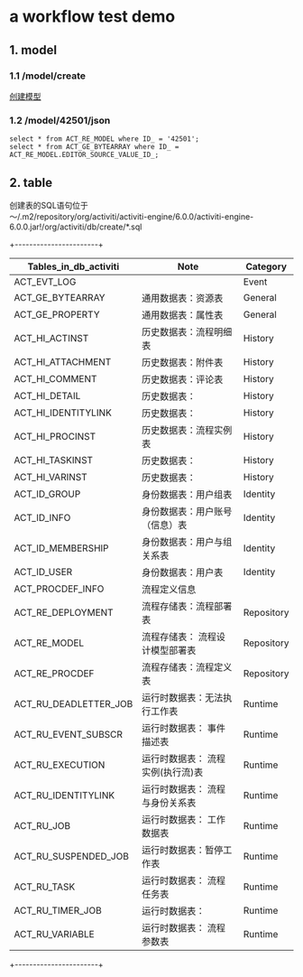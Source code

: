 # a workflow test demo

## 1. model
### 1.1 /model/create

[创建模型](http://localhost:8081/model/create)

### 1.2 /model/42501/json

```
select * from ACT_RE_MODEL where ID_ = '42501';
select * from ACT_GE_BYTEARRAY where ID_ = ACT_RE_MODEL.EDITOR_SOURCE_VALUE_ID_;

```

## 2. table

创建表的SQL语句位于  
 ～/.m2/repository/org/activiti/activiti-engine/6.0.0/activiti-engine-6.0.0.jar!/org/activiti/db/create/*.sql
 
+-----------------------+  

| Tables_in_db_activiti | Note | Category |    
| --- | --- | --- |   
| ACT_EVT_LOG           |                           | Event |   
| ACT_GE_BYTEARRAY      | 通用数据表：资源表           | General |  
| ACT_GE_PROPERTY       | 通用数据表：属性表           | General |  
| ACT_HI_ACTINST        | 历史数据表：流程明细表        | History |
| ACT_HI_ATTACHMENT     | 历史数据表：附件表           | History |  
| ACT_HI_COMMENT        | 历史数据表：评论表           | History |  
| ACT_HI_DETAIL         | 历史数据表：                | History |  
| ACT_HI_IDENTITYLINK   | 历史数据表：                | History |  
| ACT_HI_PROCINST       | 历史数据表：流程实例表        | History |  
| ACT_HI_TASKINST       | 历史数据表：                | History |  
| ACT_HI_VARINST        | 历史数据表：                | History |  
| ACT_ID_GROUP          | 身份数据表：用户组表         | Identity |  
| ACT_ID_INFO           | 身份数据表：用户账号（信息）表 | Identity |  
| ACT_ID_MEMBERSHIP     | 身份数据表：用户与组关系表     | Identity |  
| ACT_ID_USER           | 身份数据表：用户表            | Identity |  
| ACT_PROCDEF_INFO      |  流程定义信息                |         |  
| ACT_RE_DEPLOYMENT     | 流程存储表：流程部署表         | Repository |  
| ACT_RE_MODEL          | 流程存储表： 流程设计模型部署表  | Repository |  
| ACT_RE_PROCDEF        | 流程存储表：流程定义表         | Repository |  
| ACT_RU_DEADLETTER_JOB | 运行时数据表：无法执行工作表     | Runtime |  
| ACT_RU_EVENT_SUBSCR   | 运行时数据表： 事件描述表       | Runtime |  
| ACT_RU_EXECUTION      | 运行时数据表： 流程实例(执行流)表 | Runtime |  
| ACT_RU_IDENTITYLINK   | 运行时数据表： 流程与身份关系表 | Runtime |  
| ACT_RU_JOB            | 运行时数据表： 工作数据表      | Runtime |  
| ACT_RU_SUSPENDED_JOB  | 运行时数据表：暂停工作表       | Runtime |  
| ACT_RU_TASK           | 运行时数据表： 流程任务表      | Runtime |  
| ACT_RU_TIMER_JOB      | 运行时数据表：                | Runtime |  
| ACT_RU_VARIABLE       | 运行时数据表： 流程参数表      | Runtime |  
+-----------------------+

